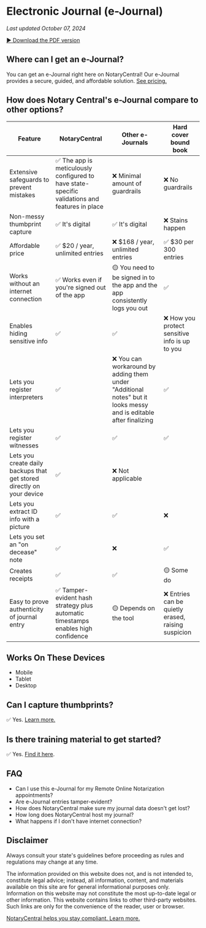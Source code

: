 # Electronic Journal (e-Journal)

_Last updated October 07, 2024_

[▶︎ Download the PDF version](/blog-pdf/ejournal.pdf)

<!--STATE_PICKER-->

## Where can I get an e-Journal?

You can get an e-Journal right here on NotaryCentral! Our e-Journal provides a secure, guided, and affordable solution. [See pricing.](https://www.notarycentral.org/pricing)

## How does Notary Central's e-Journal compare to other options?

| Feature | NotaryCentral | Other e-Journals | Hard cover bound book |
| --- | --- | --- | --- |
| Extensive safeguards to prevent mistakes | ✅ The app is meticulously configured to have state-specific validations and features in place | ❌ Minimal amount of guardrails | ❌ No guardrails |
| Non-messy thumbprint capture | ✅ It's digital | ✅ It's digital | ❌ Stains happen |
| Affordable price | ✅ $20 / year, unlimited entries | ❌ $168 / year, unlimited entries | ✅ $30 per 300 entries |
| Works without an internet connection | ✅ Works even if you're signed out of the app | 🟡 You need to be signed in to the app and the app consistently logs you out | ✅ |
| Enables hiding sensitive info | ✅ | ✅ | ❌ How you protect sensitive info is up to you |
| Lets you register interpreters | ✅ | ❌ You can workaround by adding them under "Additional notes" but it looks messy and is editable after finalizing | ✅ |
| Lets you register witnesses | ✅ | ✅ | ✅ |
| Lets you create daily backups that get stored directly on your device | ✅ | ❌ Not applicable |  |
| Lets you extract ID info with a picture | ✅ | ✅ | ❌ |
| Lets you set an "on decease" note | ✅ | ❌ | ✅ |
| Creates receipts | ✅ | ✅ | 🟡 Some do |
| Easy to prove authenticity of journal entry | ✅ Tamper-evident hash strategy plus automatic timestamps enables high confidence | 🟡 Depends on the tool | ❌ Entries can be quietly erased, raising suspicion |

## Works On These Devices

- Mobile
- Tablet
- Desktop

## Can I capture thumbprints?

✅ Yes. [Learn more.](https://www.notarycentral.org/post/capturing-thumbprints-in-your-e-journal)

## Is there training material to get started?

✅ Yes. [Find it here](https://www.notarycentral.org/training/how-to-use-electronic-journal).

## FAQ

- Can I use this e-Journal for my Remote Online Notarization appointments?
- Are e-Journal entries tamper-evident?
- How does NotaryCentral make sure my journal data doesn't get lost?
- How long does NotaryCentral host my journal?
- What happens if I don't have internet connection?

## Disclaimer

Always consult your state's guidelines before proceeding as rules and regulations may change at any time.

The information provided on this website does not, and is not intended to, constitute legal advice; instead, all information, content, and materials available on this site are for general informational purposes only. Information on this website may not constitute the most up-to-date legal or other information. This website contains links to other third-party websites. Such links are only for the convenience of the reader, user or browser.

[NotaryCentral helps you stay compliant. Learn more.](/compliance)
